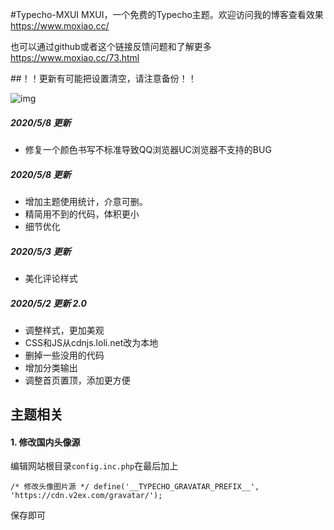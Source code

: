 #Typecho-MXUI
MXUI，一个免费的Typecho主题。欢迎访问我的博客查看效果 https://www.moxiao.cc/

也可以通过github或者这个链接反馈问题和了解更多 https://www.moxiao.cc/73.html

##！！更新有可能把设置清空，请注意备份！！

![img](https://ftp.bmp.ovh/imgs/2020/05/c8283233a01b6770.png)

##### 2020/5/8 更新
- 修复一个颜色书写不标准导致QQ浏览器UC浏览器不支持的BUG


##### 2020/5/8 更新
- 增加主题使用统计，介意可删。
- 精简用不到的代码，体积更小
- 细节优化

##### 2020/5/3 更新
- 美化评论样式

##### 2020/5/2 更新 2.0
- 调整样式，更加美观
- CSS和JS从cdnjs.loli.net改为本地
- 删掉一些没用的代码
- 增加分类输出
- 调整首页置顶，添加更方便



## 主题相关

#### 1. 修改国内头像源
编辑网站根目录`config.inc.php`在最后加上

`
/* 修改头像图片源 */
define('__TYPECHO_GRAVATAR_PREFIX__', 'https://cdn.v2ex.com/gravatar/');
`

保存即可
